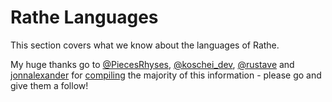 # Rathe Languages

This section covers what we know about the languages of Rathe.

My huge thanks go to [@PiecesRhyses](https://twitter.com/PiecesRhyses), [@koschei_dev](https://twitter.com/koschei_dev), [@rustave](https://twitter.com/rustave_pro) and [jonnalexander](https://twitter.com/jonnalexander) for [compiling](https://twitter.com/PiecesRhyses/status/1513362179730604037) the majority of this information - please go and give them a follow!
